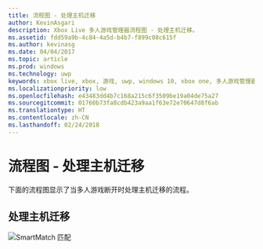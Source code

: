 ```yaml
---
title: 流程图 - 处理主机迁移
author: KevinAsgari
description: Xbox Live 多人游戏管理器流程图 - 处理主机迁移。
ms.assetid: fdd59a9b-4c84-4a5d-b4b7-f899c08c615f
ms.author: kevinasg
ms.date: 04/04/2017
ms.topic: article
ms.prod: windows
ms.technology: uwp
keywords: xbox live, xbox, 游戏, uwp, windows 10, xbox one, 多人游戏管理器, 流程图
ms.localizationpriority: low
ms.openlocfilehash: e43483dd4b7c168a215c6f3509be19a04de75a27
ms.sourcegitcommit: 01760b73fa8cdb423a9aa1f63e72e70647d8f6ab
ms.translationtype: HT
ms.contentlocale: zh-CN
ms.lasthandoff: 02/24/2018
---
```

# <a name="flowchart---handle-host-migration"></a>流程图 - 处理主机迁移

下面的流程图显示了当多人游戏断开时处理主机迁移的流程。

## <a name="handle-host-migration"></a>处理主机迁移

![SmartMatch 匹配](../../../images/multiplayer/mpm-host-migration.png)
